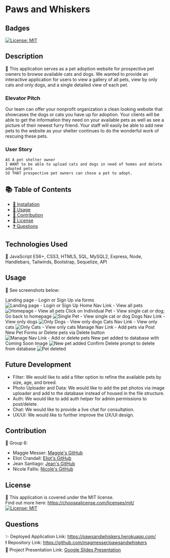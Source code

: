 # Paws and Whiskers

  ## Badges
  [![License: MIT](https://img.shields.io/badge/License-MIT-yellow.svg)](https://opensource.org/licenses/MIT)

  ## Description
  🔮 This application serves as a pet adoption website for prospective pet owners to browse available cats and dogs.  We wanted to provide an interactive application for users to view a gallery of all pets, view by only cats and only dogs, and a single detailed view of each pet. 

  ### Elevator Pitch 
  Our team can offer your nonprofit organization a clean looking website that showcases the dogs or cats you have up for adoption. Your clients will be able to get the information they need on your available pets as well as see a picture of their newest furry friend. Your staff will easily be able to add new pets to the website as your shelter continues to do the wonderful work of rescuing these pets.

  ### User Story
    AS A pet shelter owner
    I WANT to be able to upload cats and dogs in need of homes and delete adopted pets
    SO THAT prospective pet owners can chose a pet to adopt.


  ## 📚 Table of Contents
  * [🔧 Installation](#installation)
  * [🎢 Usage](#usage)
  * [🚧 Contribution](#contribution)
  * [🔑 License](#license)
  * [❓ Questions](#questions)
  
  ## Technologies Used
  🔧 JavaScript ES6+, CSS3, HTML5, SQL, MySQL2, Express, Node, Handlebars, Tailwinds, Bootstrap, Sequelize, API

  ## Usage 
  🎢 See screenshots below:
  
  Landing page - Login or Sign Up via forms
  ![Landing page - Login or Sign Up](./public/images/readme/ss1.png)
  Home Nav Link - View all pets
  ![Homepage - View all pets](./public/images/readme/ss2.png)
  Click on Individual Pet - View single cat or dog; Go back to homepage
  ![Single Pet - View single cat or dog](./public/images/readme/ss3.png)
  Dogs Nav Link - View only dogs
  ![Only Dogs - View only dogs](./public/images/readme/ss4.png)
  Cats Nav Link - View only cats
  ![Only Cats - View only cats](./public/images/readme/ss5.png)
  Manage Nav Link - Add pets via Post New Pet Forms or Delete pets via Delete button
  ![Manage Nav Link - Add or delete pets](./public/images/readme/ss6.png)
  New pet added to database with Coming Soon Image
  ![New pet added](./public/images/readme/ss7.png)
  Confirm Delete prompt to delete from database
  ![Pet deleted](./public/images/readme/ss8.png)

  ## Future Development
  - Filter: We would like to add a filter option to refine the available pets by size, age, and breed.
  - Photo Uploader and Data: We would like to add the pet photos via image uploader and add to the database instead of housed in the file structure. 
  - Auth: We would like to add auth helper for admin permissions to post/delete.
  - Chat: We would like to provide a live chat for consultation.
  - UX/UI: We would like to further improve the UX/UI design.
 

  ## Contribution 
  🚧 Group 6:
  * Maggie Messer: [Maggie's GitHub](https://github.com/magmesser)
  * Eliot Crandall: [Eliot's GitHub](https://github.com/ejc10d)
  * Jean Santiago: [Jean's GitHub](https://github.com/JM-Santi)
  * Nicole Fallis: [Nicole's GitHub](https://github.com/nfallis96)

  ## License
  🔑 This application is covered under the MIT license.  <br> 
      Find out more here: https://choosealicense.com/licenses/mit/ <br>
      [![License: MIT](https://img.shields.io/badge/License-MIT-yellow.svg)](https://opensource.org/licenses/MIT)

  ## Questions
  ✨ Deployed Application Link: https://pawsandwhiskers.herokuapp.com/ <br>
  ❗ Repository Link: https://github.com/magmesser/pawsandwhiskers <br>
  🎥 Project Presentation Link: [Google Slides Presentation](https://docs.google.com/presentation/d/1T7SAOd17-8rQUoKQ_bwX_KuRDbLOa7Ceiz6Wcdry1f0/edit?usp=sharing)
